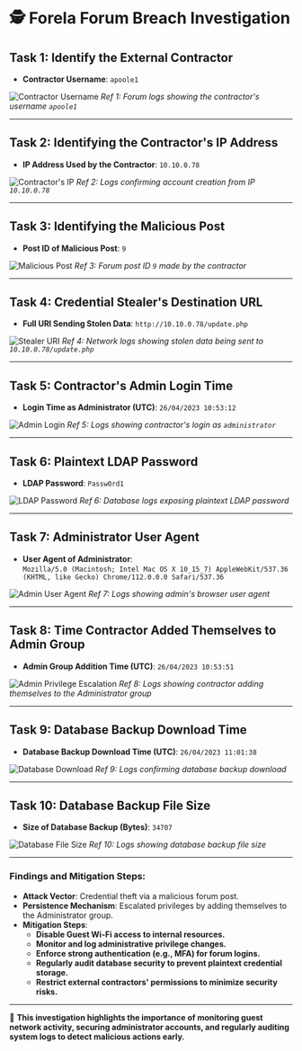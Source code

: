 # 🕵️ Forela Forum Breach Investigation

## Task 1: Identify the External Contractor

- **Contractor Username**: `apoole1`

![Contractor Username](https://imgur.com/6eRswCW.png) 
*Ref 1: Forum logs showing the contractor's username `apoole1`*

---

## Task 2: Identifying the Contractor's IP Address

- **IP Address Used by the Contractor**: `10.10.0.78`

![Contractor's IP](https://i.imgur.com/PBU1lUq.png)
*Ref 2: Logs confirming account creation from IP `10.10.0.78`*

---

## Task 3: Identifying the Malicious Post

- **Post ID of Malicious Post**: `9`

![Malicious Post](https://imgur.com/nktWsfc.png)
*Ref 3: Forum post ID `9` made by the contractor*

---

## Task 4: Credential Stealer's Destination URL

- **Full URI Sending Stolen Data**: `http://10.10.0.78/update.php`

![Stealer URI](https://i.imgur.com/9UkPYDO.png)
*Ref 4: Network logs showing stolen data being sent to `10.10.0.78/update.php`*

---

## Task 5: Contractor's Admin Login Time

- **Login Time as Administrator (UTC)**: `26/04/2023 10:53:12`

![Admin Login](https://i.imgur.com/7gc82fN.png)
*Ref 5: Logs showing contractor's login as `administrator`*

---

## Task 6: Plaintext LDAP Password

- **LDAP Password**: `Passw0rd1`

![LDAP Password](https://i.imgur.com/uxN8CjD.png)
*Ref 6: Database logs exposing plaintext LDAP password*

---

## Task 7: Administrator User Agent

- **User Agent of Administrator**:  
  `Mozilla/5.0 (Macintosh; Intel Mac OS X 10_15_7) AppleWebKit/537.36 (KHTML, like Gecko) Chrome/112.0.0.0 Safari/537.36`

![Admin User Agent](https://i.imgur.com/W2eHK8G.png)
*Ref 7: Logs showing admin's browser user agent*

---

## Task 8: Time Contractor Added Themselves to Admin Group

- **Admin Group Addition Time (UTC)**: `26/04/2023 10:53:51`

![Admin Privilege Escalation](https://i.imgur.com/x6nepyU.png)
*Ref 8: Logs showing contractor adding themselves to the Administrator group*

---

## Task 9: Database Backup Download Time

- **Database Backup Download Time (UTC)**: `26/04/2023 11:01:38`

![Database Download](https://i.imgur.com/fGapK7g.png)
*Ref 9: Logs confirming database backup download*

---

## Task 10: Database Backup File Size

- **Size of Database Backup (Bytes)**: `34707`

![Database File Size](https://i.imgur.com/IR5Gzpp.png)
*Ref 10: Logs showing database backup file size*

---

### **Findings and Mitigation Steps:**

- **Attack Vector**: Credential theft via a malicious forum post.
- **Persistence Mechanism**: Escalated privileges by adding themselves to the Administrator group.
- **Mitigation Steps**:
  - **Disable Guest Wi-Fi access to internal resources.**
  - **Monitor and log administrative privilege changes.**
  - **Enforce strong authentication (e.g., MFA) for forum logins.**
  - **Regularly audit database security to prevent plaintext credential storage.**
  - **Restrict external contractors' permissions to minimize security risks.**

---

🚀 **This investigation highlights the importance of monitoring guest network activity, securing administrator accounts, and regularly auditing system logs to detect malicious actions early.**
